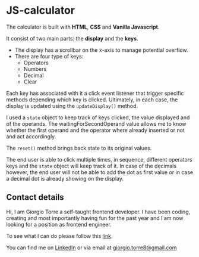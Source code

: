 # JS-calculator

The calculator is built with **HTML**, **CSS** and **Vanilla Javascript**.

It consist of two main parts: the **display** and the **keys**.

- The display has a scrollbar on the x-axis to manage potential overflow.
- There are four type of keys:
  - Operators
  - Numbers
  - Decimal
  - Clear

Each key has associated with it a click event listener that trigger specific methods depending which key is clicked. Ultimately, in each case, the display is updated using the `updateDisplay()` method.

I used a `state` object to keep track of keys clicked, the value displayed and of the operands. The waitingForSecondOperand value allows me to know whether the first operand and the operator where already inserted or not and act accordingly.

The `reset()` method brings back state to its original values.

The end user is able to click multiple times, in sequence, different operators keys and the `state` object will keep track of it. In case of the decimals however, the end user will not be able to add the dot as first value or in case a decimal dot is already showing on the display.

## Contact details

Hi, I am Giorgio Torre a self-taught frontend developer. I have been coding, creating and most importantly having fun for the past year and I am now looking for a position as frontend engineer.

To see what I can do please follow this [link](https://towerbrother.github.io/portfolio-app/).

You can find me on [LinkedIn](https://www.linkedin.com/in/giorgiotorre/) or via email at <giorgio.torre8@gmail.com>
